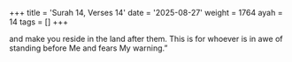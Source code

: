 +++
title = 'Surah 14, Verses 14'
date = '2025-08-27'
weight = 1764
ayah = 14
tags = []
+++

and make you reside in the land after them. This is for whoever is in awe of standing before Me and fears My warning.”